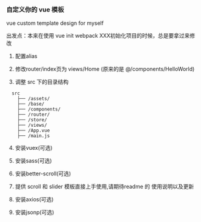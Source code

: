 ### 自定义你的 vue 模板

vue custom template design for myself

出发点：本来在使用 vue init webpack XXX初始化项目的时候，总是要拿过来修改

1. 配置alias

2. 修改router/index页为 views/Home (原来的是 @/components/HelloWorld)

3. 调整 src 下的目录结构

```
  src
    ├── /assets/
    ├── /base/
    ├── /components/
    ├── /router/
    ├── /store/
    ├── /views/
    ├── /App.vue
    ├── /main.js 
```
4. 安装vuex(可选)

5. 安装sass(可选)

6. 安装better-scroll(可选)

7. 提供 scroll 和 slider 模板直接上手使用,请期待readme 的 使用说明以及更新

8. 安装axios(可选)

9. 安装jsonp(可选)
